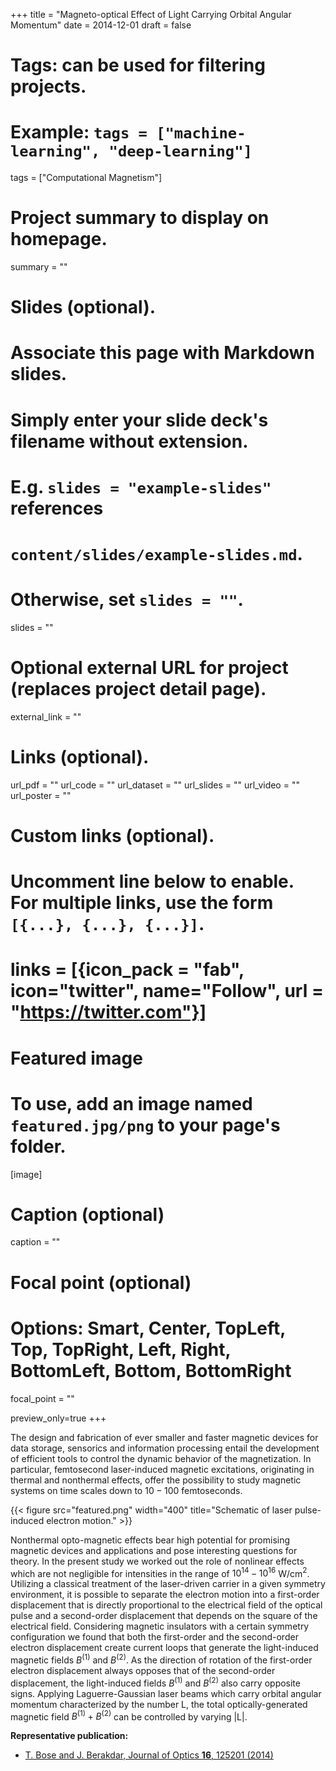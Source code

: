 +++
title = "Magneto-optical Effect of Light Carrying Orbital Angular Momentum"
date = 2014-12-01
draft = false

# Tags: can be used for filtering projects.
# Example: `tags = ["machine-learning", "deep-learning"]`
tags = ["Computational Magnetism"]

# Project summary to display on homepage.
summary = ""

# Slides (optional).
#   Associate this page with Markdown slides.
#   Simply enter your slide deck's filename without extension.
#   E.g. `slides = "example-slides"` references 
#   `content/slides/example-slides.md`.
#   Otherwise, set `slides = ""`.
slides = ""

# Optional external URL for project (replaces project detail page).
external_link = ""

# Links (optional).
url_pdf = ""
url_code = ""
url_dataset = ""
url_slides = ""
url_video = ""
url_poster = ""

# Custom links (optional).
#   Uncomment line below to enable. For multiple links, use the form `[{...}, {...}, {...}]`.
# links = [{icon_pack = "fab", icon="twitter", name="Follow", url = "https://twitter.com"}]

# Featured image
# To use, add an image named `featured.jpg/png` to your page's folder. 
[image]
  # Caption (optional)
  caption = ""

  # Focal point (optional)
  # Options: Smart, Center, TopLeft, Top, TopRight, Left, Right, BottomLeft, Bottom, BottomRight
  focal_point = ""
  
  preview_only=true
+++

The design and fabrication of ever smaller and faster magnetic devices for data storage, sensorics and information processing entail the development of efficient tools to control the dynamic behavior of the magnetization. In particular, femtosecond laser-induced magnetic excitations, originating in thermal and nonthermal effects, offer the possibility to study magnetic systems on time scales down to $10-100$ femtoseconds.

{{< figure src="featured.png" width="400" title="Schematic of laser pulse-induced electron motion." >}}

Nonthermal opto-magnetic effects bear high potential for promising magnetic devices and applications and pose interesting questions for theory. In the present study we worked out the role of nonlinear effects which are not negligible for intensities in the range of $10^{14} - 10^{16}$ W/cm$^2$. Utilizing a classical treatment of the laser-driven carrier in a given symmetry environment, it is possible to separate the electron motion into a first-order displacement that is directly proportional to the electrical field of the optical pulse and a second-order displacement that depends on the square of the electrical field. Considering magnetic insulators with a certain symmetry configuration we found that both the first-order and the second-order electron displacement create current loops that generate the light-induced magnetic fields $B^{(1)}$ and $B^{(2)}$. As the direction of rotation of the first-order electron displacement always opposes that of the second-order displacement, the light-induced fields $B^{(1)}$ and $B^{(2)}$ also carry opposite signs. Applying Laguerre-Gaussian laser beams which carry orbital angular momentum characterized by the number L, the total optically-generated magnetic field $B^{(1)} + B^{(2)}$ can be controlled by varying |L|.

**Representative publication:** 

- [T. Bose and J. Berakdar, Journal of Optics **16**, 125201 (2014)](https://iopscience.iop.org/article/10.1088/2040-8978/16/12/125201)
